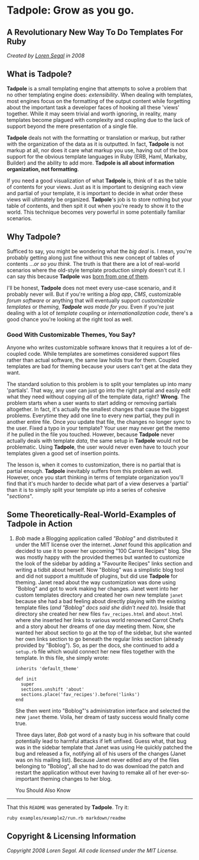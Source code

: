 Tadpole: Grow as you go.
========================
A Revolutionary New Way To Do Templates For Ruby
------------------------------------------------

_Created by [Loren Segal](http://www.gnuu.org) in 2008_

What is Tadpole?
----------------

**Tadpole** is a small templating engine that attempts to solve a problem that
no other templating engine does: _extensibility_. When dealing with templates,
most engines focus on the formatting of the output content while forgetting about
the important task a developer faces of hooking all these 'views' together. While
it may seem trivial and worth ignoring, in reality, many templates become plagued
with complexity and coupling due to the lack of support beyond the mere presentation
of a single file.

**Tadpole** deals not with the formatting or translation or markup, but rather
with the organization of the data as it is outputted. In fact, **Tadpole** is not
markup at all, nor does it care what markup you use, having out of the box support
for the obvious template languages in Ruby (ERB, Haml, Markaby, Builder) and the
ability to add more. **Tadpole is all about information organization, not formatting**.

If you need a good visualization of what **Tadpole** is, think of it as the table of
contents for your views. Just as it is important to designing each view and partial of
your template, it is important to decide in what order these views will ultimately be 
organized. **Tadpole**'s job is to store nothing but your table of contents, and then
spit it out when you're ready to show it to the world. This technique becomes very 
powerful in some potentially familiar scenarios.

Why Tadpole?
------------

Sufficed to say, you might be wondering what the _big deal_ is. I mean, you're 
probably getting along just fine without this new concept of tables of contents
..._or so you think_. The truth is that there are a lot of real-world scenarios
where the old-style template production simply doesn't cut it. I can say this
because **Tadpole** was [born from one of them](http://www.github.com/lsegal/yard).

I'll be honest, **Tadpole** does not meet every use-case scenario, and it probably
never will. But if you're writing a _blog app_, _CMS_, customizable _forum software_ or
anything that will eventually support _customizable templates_ or _theming_, 
_**Tadpole** was made for you_. Even if you're just dealing with a lot of _template_
_coupling_ or _internationalization code_, there's a good chance you're looking at the 
right tool as well.

### Good With Customizable Themes, You Say?

Anyone who writes customizable software knows that it requires a lot of de-coupled code.
While templates are sometimes considered support files rather than actual software, the
same law holds true for them. Coupled templates are bad for theming because your users
can't get at the data they want.

The standard solution to this problem is to split your templates up into many 'partials'. 
That way, any user can just go into the right partial and easily edit what they need
without copying _all_ of the template data, right? __Wrong__. The problem starts when a 
user wants to start adding or removing partials altogether. In fact, it's actually the
smallest changes that cause the biggest problems. Everytime they add one line to every
new partial, they pull in another entire file. Once _you_ update that file, the changes 
no longer sync to the user. Fixed a typo in your template? Your user may never get the
memo if he pulled in the file you touched. However, because **Tadpole** never actually
deals with template _data_, the same setup in **Tadpole** would not be problematic.
Using **Tadpole**, the user would never even have to touch your templates given a good 
set of insertion points.

The lesson is, when it comes to customization, there is no partial that is partial enough.
**Tadpole** inevitably suffers from this problem as well. However, once you start thinking
in terms of template organization you'll find that it's much harder to decide what part
of a view deserves a 'partial' than it is to simply split your template up into a series
of cohesive "_sections_".

Some Theoretically-Real-World-Examples of Tadpole in Action
-----------------------------------------------------------

1.  _Bob_ made a Blogging application called _"Boblog"_ and distributed it under the
    MIT license over the internet. _Janet_ found this application and decided to 
    use it to power her upcoming "100 Carrot Recipes" blog. She was mostly happy with
    the provided themes but wanted to customize the look of the sidebar by adding a
    "Favourite Recipes" links section and writing a tidbit about herself. Now "Boblog"
    was a simplistic blog tool and did not support a multitude of plugins, but did use
    **Tadpole** for theming. Janet read about the way customization was done using "Boblog"
    and got to work making her changes. Janet went into her custom templates directory and 
    created her own new template `janet` because she had a bad feeling about directly playing 
    with the existing template files (_and "Boblog" docs said she didn't need to_). Inside
    that directory she created her new files `fav_recipes.html` and `about.html` where she 
    inserted her links to various world renowned Carrot Chefs and a story about her dreams
    of one day meeting them. Now, she wanted her about section to go at the top of the sidebar,
    but she wanted her own links section to go beneath the regular links section (already
    provided by "Boblog"). So, as per the docs, she continued to add a `setup.rb` file which
    would connect her new files together with the template. In this file, she simply wrote:
    
        inherits 'default_theme'
        
        def init
          super
          sections.unshift 'about'
          sections.place('fav_recipes').before('links')
        end
        
    She then went into "Boblog"'s administration interface and selected the new `janet` 
    theme. Voila, her dream of tasty success would finally come true.
    
    Three days later, _Bob_ got word of a nasty bug in his software that could potentially
    lead to harmful attacks if left unfixed. Guess what, that bug was in the sidebar template
    that Janet was using He quickly patched the bug and released a fix, notifying all of his 
    users of the changes (Janet was on his mailing list). Because Janet never edited any of 
    the files belonging to "Boblog", all she had to do was download the patch and restart
    the application without ever having to remake all of her ever-so-important theming changes to
    her blog.
    
    You Should Also Know
--------------------

That this `README` was generated by **Tadpole**. Try it:

    ruby examples/example2/run.rb markdown/readme

Copyright & Licensing Information
---------------------------------

_Copyright 2008 Loren Segal._
_All code licensed under the MIT License._

